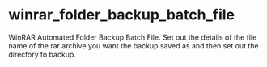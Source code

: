 # winrar_folder_backup_batch_file
WinRAR Automated Folder Backup Batch File.
Set out the details of the file name of the rar archive you want the backup saved as and then set out the directory to backup.

